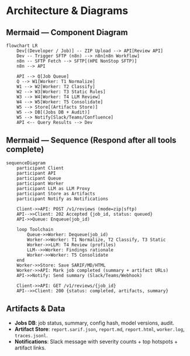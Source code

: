 # Architecture & Diagrams

## Mermaid — Component Diagram
```mermaid
flowchart LR
    Dev[(Developer / Job)] -- ZIP Upload --> API[Review API]
    Dev -- Trigger SFTP (n8n) --> n8n[n8n Workflow]
    n8n -- SFTP Fetch --> SFTP[(HPE NonStop SFTP)]
    n8n --> API

    API --> Q[Job Queue]
    Q --> W1[Worker: T1 Normalize]
    W1 --> W2[Worker: T2 Classify]
    W2 --> W3[Worker: T3 Static Rules]
    W3 --> W4[Worker: T4 LLM Review]
    W4 --> W5[Worker: T5 Consolidate]
    W5 --> Store[(Artifacts Store)]
    W5 --> DB[(Jobs DB + Audit)]
    W5 --> Notify[Slack/Teams/Confluence]
    API <-- Query Results --> Dev
```

## Mermaid — Sequence (Respond after all tools complete)
```mermaid
sequenceDiagram
    participant Client
    participant API
    participant Queue
    participant Worker
    participant LLM as LLM Proxy
    participant Store as Artifacts
    participant Notify as Notifications

    Client->>API: POST /v1/reviews (mode=zip|sftp)
    API-->>Client: 202 Accepted {job_id, status: queued}
    API->>Queue: Enqueue(job_id)

    loop Toolchain
        Queue->>Worker: Dequeue(job_id)
        Worker->>Worker: T1 Normalize, T2 Classify, T3 Static
        Worker->>LLM: T4 Review (profiles)
        LLM-->>Worker: Findings rationale
        Worker->>Worker: T5 Consolidate
    end
    Worker->>Store: Save SARIF/MD/HTML
    Worker->>API: Mark job completed (summary + artifact URLs)
    API->>Notify: Send summary (Slack/Teams/Webhook)

    Client->>API: GET /v1/reviews/{job_id}
    API-->>Client: 200 {status: completed, artifacts, summary}
```

## Artifacts & Data
- **Jobs DB**: job status, summary, config hash, model versions, audit.
- **Artifact Store**: `report.sarif.json`, `report.md`, `report.html`, `worker.log`, `traces.jsonl`.
- **Notifications**: Slack message with severity counts + top hotspots + artifact links.
